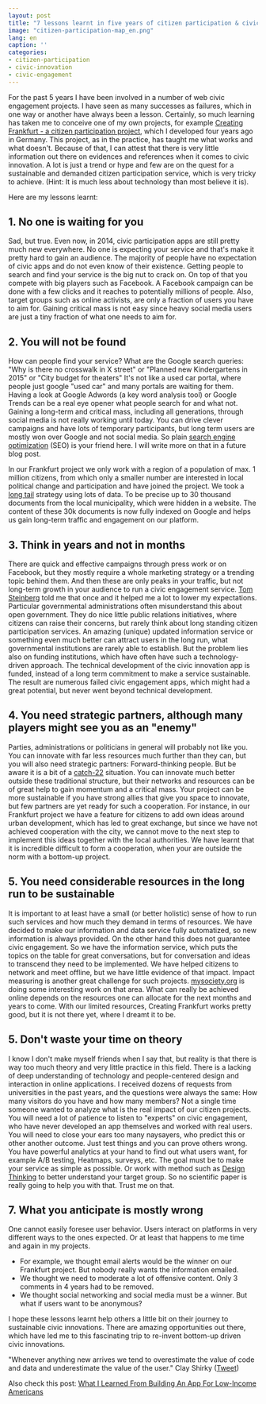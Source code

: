```yaml
---
layout: post
title: "7 lessons learnt in five years of citizen participation & civic innovation "
image: "citizen-participation-map_en.png"
lang: en
caption: ''
categories:
- citizen-participation
- civic-innovation
- civic-engagement
---
```


For the past 5 years I have been involved in a number of web civic engagement projects. I have seen as many successes as failures, which in one way or another have always been a lesson. Certainly, so much learning has taken me to conceive one of my own projects, for example [Creating Frankfurt - a citizen participation project](http://www.frankfurt-gestalten.de/), which I developed four years ago in Germany. This project, as in the practice, has taught me what works and what doesn't. Because of that, I can attest that there is very little information out there on evidences and references when it comes to civic innovation. A lot is just a trend or hype and few are on the quest for a sustainable and demanded citizen participation service, which is very tricky to achieve. (Hint: It is much less about technology than most believe it is).

Here are my lessons learnt:

## 1. No one is waiting for you

Sad, but true. Even now, in 2014, civic participation apps are still pretty much new everywhere. No one is expecting your service and that's make it pretty hard to gain an audience. The majority of people have no expectation of civic apps and do not even know of their existence. Getting people to search and find your service is the big nut to crack on.  On top of that you compete with big players such as Facebook. A Facebook campaign can be done with a few clicks and it reaches to potentially millions of people. Also, target groups such as online activists, are only a fraction of users you have to aim for. Gaining critical mass is not easy since heavy social media users are just a tiny fraction of what one needs to aim for.

## 2. You will not be found

How can people find your service? What are the Google search queries: "Why is there no crosswalk in X street" or "Planned new Kindergartens in 2015" or "City budget for theaters" It's not like a used car portal, where people just google "used car" and many portals are waiting for them. Having a look at Google Adwords (a key word analysis tool) or Google Trends can be a real eye opener what people search for and what not. Gaining a long-term and critical mass, including all generations, through social media is not really working until today. You can drive clever campaigns and have lots of temporary participants, but long term users are mostly won over Google and not social media. So plain [search engine optimization](https://en.wikipedia.org/wiki/Search_engine_optimization) (SEO) is your friend here. I will write more on that in a future blog post.

In our Frankfurt project we only work with a region of a population of max. 1 million citizens, from which only a smaller number are interested in local political change and participation and have joined the project. We took a [long tail](http://en.wikipedia.org/wiki/Long_tail) strategy using lots of data. To be precise up to 30 thousand documents from the local municipality, which were hidden in a website. The content of these 30k documents is now fully indexed on Google and helps us gain long-term traffic and engagement on our platform.

## 3. Think in years and not in months

There are quick and effective campaigns through press work or on Facebook, but they mostly require a whole marketing strategy or a trending topic behind them. And then these are only peaks in your traffic, but not long-term growth in your audience to run a civic engagement service. [Tom Steinberg](https://twitter.com/steiny) told me that once and it helped me a lot to lower my expectations. Particular governmental administrations often misunderstand this about open government. They do nice little public relations initiatives, where citizens can raise their concerns, but rarely think about long standing citizen participation services. An amazing (unique) updated information service or something even much better can attract users in the long run, what governmental institutions are rarely able to establish. But the problem lies also on funding institutions, which have often have such a technology-driven approach. The technical development of the civic innovation app is funded, instead of a long term commitment to make a service sustainable. The result are numerous failed civic engagement apps, which might had a great potential, but never went beyond technical development.

## 4. You need strategic partners, although many players might see you as an "enemy"

Parties, administrations or politicians in general will probably not like you. You can innovate with far less resources much further than they can, but you will also need strategic partners: Forward-thinking people. But be aware it is a bit of a [catch-22](http://en.wikipedia.org/wiki/Catch-22) situation. You can innovate much better outside these traditional structure, but their networks and resources can be of great help to gain momentum and a critical mass. Your project can be more sustainable if you have strong allies that give you space to innovate, but few partners are yet ready for such a cooperation.
For instance, in our Frankfurt project we have a feature for citizens to add own ideas around urban development, which has led to great exchange, but since we have not achieved cooperation with the city, we cannot move to the next step to implement this ideas together with the local authorities. We have learnt that it is incredible difficult to form a cooperation, when your are outside the norm with a bottom-up project.

## 5. You need considerable resources in the long run to be sustainable

It is important to at least have a small (or better holistic) sense of how to run such services and how much they demand in terms of resources. We have decided to make our information and data service fully automatized, so new information is always provided. On the other hand this does not guarantee civic engagement. So we have the information service, which puts the topics on the table for great conversations, but for conversation and ideas to transcend they need to be implemented. We have helped citizens to network and meet offline, but we have little evidence of that impact. Impact measuring is another great challenge for such projects. [mysociety.org](https://www.mysociety.org/2014/11/19/research-assessing-the-impact-of-alaveteli/) is doing some interesting  work on that area.
What can really be achieved online depends on the resources one can allocate for the next months and years to come. With our limited resources, Creating Frankfurt works pretty good, but it is not there yet, where I dreamt it to be.

## 5. Don't waste your time on theory

I know I don't make myself friends when I say that, but reality is that there is way too much theory and very little practice in this field. There is a lacking of deep understanding of technology and people-centered design and  interaction in online applications. I received dozens of requests from universities in the past years, and the questions were always the same: How many visitors do you have and how many members? Not a single time someone wanted to analyze what is the real impact of our citizen projects.
You will need a lot of patience to listen to "experts" on civic engagement, who have never developed an app themselves and worked with real users. You will need to close your ears too many naysayers, who predict this or other another outcome. Just test things and you can prove others wrong. You have powerful analytics at your hand to find out what users want, for example A/B testing, Heatmaps, surveys, etc. The goal must be to make your service as simple as possible. Or work with method such as [Design Thinking](https://de.wikipedia.org/wiki/Design_Thinking) to better understand your target group. So no scientific paper is really going to help you with that. Trust me on that.

## 7. What you anticipate is mostly wrong

One cannot easily foresee user behavior. Users interact on platforms in very different ways to the ones expected. Or at least that happens to me time and again in my projects.

- For example, we thought email alerts would be the winner on our Frankfurt project. But nobody really wants the information emailed.
- We thought we need to moderate a lot of offensive content. Only 3 comments in 4 years had to be removed.
- We thought social networking and social media must be a winner. But what if users want to be anonymous?

I hope these lessons learnt help others a little bit on their journey to sustainable civic innovations. There are amazing opportunities out there, which have led me to this fascinating trip to re-invent bottom-up driven civic innovations.

"Whenever anything new arrives we tend to overestimate the value of code and data and underestimate the value of the user." Clay Shirky ([Tweet](https://twitter.com/mySocietyIntl/status/531268866735734784))

Also check this post: [What I Learned From Building An App For Low-Income Americans](http://www.fastcolabs.com/3038792/what-i-learned-from-building-an-app-for-low-income-americans)
